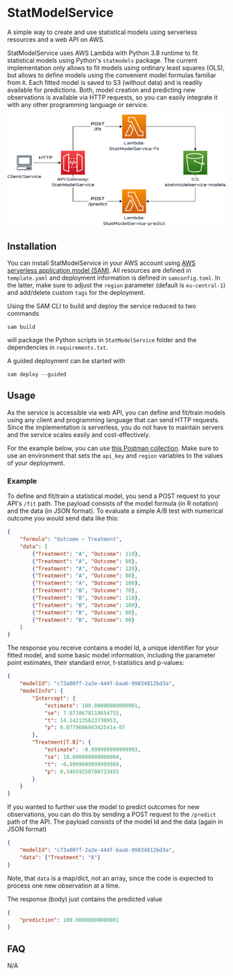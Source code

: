 # StatModelService
A simple way to create and use statistical models using serverless resources and a web API on AWS.

StatModelService uses AWS Lambda with Python 3.8 runtime to fit statistical models using Python's `statmodels` package. The current implementation only allows to fit models using ordinary least squares (OLS), but allows to define models using the convenient model formulas familiar from `R`. Each fitted model is saved to S3 (without data) and is readily available for predictions. Both, model creation and predicting new observations is available via HTTP requests, so you can easily integrate it with any other programming language or service.

![Architecture](/StatModelServiceArchitecture.png)


## Installation
You can install StatModelService in your AWS account using [AWS serverless application model (SAM)](https://docs.aws.amazon.com/serverless-application-model/latest/developerguide/what-is-sam.html). All resources are defined in `template.yaml` and deployment information is defined in `samconfig.toml`. In the latter, make sure to adjust the `region` parameter (default is `eu-central-1`) and add/delete custom `tags` for the deployment.

Using the SAM CLI to build and deploy the service reduced to two commands
```
sam build
```
will package the Python scripts in `StatModelService` folder and the dependencies in `requirements.txt`.

A guided deployment can be started with 
```
sam deploy --guided
```

## Usage
As the service is accessible via web API, you can define and fit/train models using any client and programming language that can send HTTP requests. Since the implementation is serverless, you do not have to maintain servers and the service scales easily and cost-effectively. 

For the example below, you can use [this Postman collection](https://www.postman.com/collections/f2d98ee0e2cf6d042320). Make sure to use an environment that sets the `api_key` and `region` variables to the values of your deployment.

### Example
To define and fit/train a statistical model, you send a POST request to your API's `/fit` path. The payload consists of the model formula (in R notation) and the data (in JSON format). To evaluate a simple A/B test with numerical outcome you would send data like this:
```json 
{
	"formula": "Outcome ~ Treatment",
	"data": [
		{"Treatment": "A", "Outcome": 110}, 
		{"Treatment": "A", "Outcome": 90}, 
		{"Treatment": "A", "Outcome": 120},
		{"Treatment": "A", "Outcome": 80},
		{"Treatment": "A", "Outcome": 100},
		{"Treatment": "B", "Outcome": 70}, 
		{"Treatment": "B", "Outcome": 110},
		{"Treatment": "B", "Outcome": 100},
		{"Treatment": "B", "Outcome": 80},
		{"Treatment": "B", "Outcome": 90}
	]
}
```
The response you receive contains a model Id, a unique identifier for your fitted model, and some basic model information, including the parameter point estimates, their standard error, t-statistics and p-values:
```json
{
    "modelId": "c73a00ff-2a3e-444f-baa6-99834812bd3a",
    "modelInfo": {
        "Intercept": {
            "estimate": 100.00000000000001,
            "se": 7.0710678118654755,
            "t": 14.142135623730953,
            "p": 6.077960694342541e-07
        },
        "Treatment[T.B]": {
            "estimate": -9.999999999999993,
            "se": 10.000000000000004,
            "t": -0.9999999999999989,
            "p": 0.34659350708733455
        }
    }
}
```

If you wanted to further use the model to predict outcomes for new observations, you can do this by sending a POST request to the `/predict` path of the API. The payload consists of the model Id and the data (again in JSON format) 
```json 
{
	"modelId": "c73a00ff-2a3e-444f-baa6-99834812bd3a",
	"data": {"Treatment": "A"}
}
```
Note, that `data` is a map/dict, not an array, since the code is expected to process one new observation at a time.

The response (body) just contains the predicted value
```json
{
    "prediction": 100.00000000000001
}
```

## FAQ
N/A
